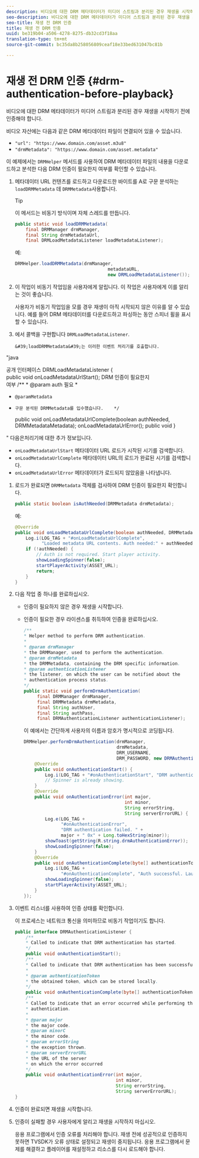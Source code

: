 ```yaml
---
description: 비디오에 대한 DRM 메타데이터가 미디어 스트림과 분리된 경우 재생을 시작하기 전에 인증해야 합니다.
seo-description: 비디오에 대한 DRM 메타데이터가 미디어 스트림과 분리된 경우 재생을 시작하기 전에 인증해야 합니다.
seo-title: 재생 전 DRM 인증
title: 재생 전 DRM 인증
uuid: be319b04-a506-4278-8275-db32cd3f18aa
translation-type: tm+mt
source-git-commit: bc35da8b258056809ceaf18e33bed631047bc81b

---
```



# 재생 전 DRM 인증 {#drm-authentication-before-playback}

비디오에 대한 DRM 메타데이터가 미디어 스트림과 분리된 경우 재생을 시작하기 전에 인증해야 합니다.

비디오 자산에는 다음과 같은 DRM 메타데이터 파일이 연결되어 있을 수 있습니다.

* `"url": "https://www.domain.com/asset.m3u8"`
* `"drmMetadata": "https://www.domain.com/asset.metadata"`

이 예제에서는 `DRMHelper` 메서드를 사용하여 DRM 메타데이터 파일의 내용을 다운로드하고 분석한 다음 DRM 인증이 필요한지 여부를 확인할 수 있습니다.

1. 메타데이터 URL 컨텐츠를 로드하고 다운로드한 바이트를 A로 구문 분석하는 `loadDRMMetadata` 데 `DRMMetadata`사용합니다.

   >[!TIP]
   >
   >이 메서드는 비동기 방식이며 자체 스레드를 만듭니다.

   ```java
   public static void loadDRMMetadata( 
       final DRMManager drmManager, 
       final String drmMetadataUrl,  
       final DRMLoadMetadataListener loadMetadataListener); 
   ```

   예:

   ```java
   DRMHelper.loadDRMMetadata(drmManager,  
                                      metadataURL,  
                                      new DRMLoadMetadataListener());
   ```

1. 이 작업이 비동기 작업임을 사용자에게 알립니다. 이 작업은 사용자에게 이를 알리는 것이 좋습니다.

   사용자가 비동기 작업임을 모를 경우 재생이 아직 시작되지 않은 이유를 알 수 있습니다. 예를 들어 DRM 메타데이터를 다운로드하고 파싱하는 동안 스피너 휠을 표시할 수 있습니다.

1. 에서 콜백을 구현합니다 `DRMLoadMetadataListener`.

       &#39;loadDRMMetadata&#39;는 이러한 이벤트 처리기를 호출합니다.
       
 &quot;java     
    
 공개 인터페이스 DRMLoadMetadataListener {     
 public     void onLoadMetadataUrlStart();
  DRM 인증이 필요한지     
 여부     /**
     * @param auth
 필요     *
   *     @paramMetadata
 *     구문 분석된 DRMMetadata를 입수했습니다.    */
     public void onLoadMetadataUrlComplete(boolean authNeeded, DRMMetadataMetadata);
  onLoadMetadataUrlError();     public void
      }
     
     
     
 &quot;     다음은처리기에 대한 추가 정보입니다.
   
   * `onLoadMetadataUrlStart` 메타데이터 URL 로드가 시작된 시기를 검색합니다.
   * `onLoadMetadataUrlComplete` 메타데이터 URL의 로드가 완료된 시기를 검색합니다.
   * `onLoadMetadataUrlError` 메타데이터가 로드되지 않았음을 나타냅니다.

1. 로드가 완료되면 `DRMMetadata` 객체를 검사하여 DRM 인증이 필요한지 확인합니다.

   ```java
   public static boolean isAuthNeeded(DRMMetadata drmMetadata);
   ```

   예:

   ```java
   @Override 
   public void onLoadMetadataUrlComplete(boolean authNeeded, DRMMetadata drmMetadata) {  
       Log.i(LOG_TAG + "#onLoadMetadataUrlComplete",  
             "Loaded metadata URL contents. Auth needed:" + authNeeded + "."); 
       if (!authNeeded) { 
           // Auth is not required. Start player activity.     
           showLoadingSpinner(false);     
           startPlayerActivity(ASSET_URL); 
           return; 
       } 
   } 
   ```

1. 다음 작업 중 하나를 완료하십시오.

   * 인증이 필요하지 않은 경우 재생을 시작합니다.
   * 인증이 필요한 경우 라이센스를 취득하여 인증을 완료하십시오.

      ```java
      /** 
      * Helper method to perform DRM authentication. 
      * 
      * @param drmManager 
      * the DRMManager, used to perform the authentication. 
      * @param drmMetadata 
      * the DRMMetadata, containing the DRM specific information. 
      * @param authenticationListener 
      * the listener, on which the user can be notified about the 
      * authentication process status. 
      */ 
      public static void performDrmAuthentication( 
           final DRMManager drmManager,  
           final DRMMetadata drmMetadata, 
           final String authUser,  
           final String authPass,  
           final DRMAuthenticationListener authenticationListener);
      ```

      이 예에서는 간단하게 사용자의 이름과 암호가 명시적으로 코딩됩니다.

      ```java
      DRMHelper.performDrmAuthentication(drmManager,  
                                         drmMetadata,  
                                         DRM_USERNAME,  
                                         DRM_PASSWORD, new DRMAuthenticationListener() { 
          @Override 
          public void onAuthenticationStart() { 
              Log.i(LOG_TAG + "#onAuthenticationStart", "DRM authentication started."); 
              // Spinner is already showing. 
          } 
          @Override 
          public void onAuthenticationError(int major,  
                                            int minor,  
                                            String errorString,  
                                            String serverErrorURL) { 
              Log.e(LOG_TAG +  
                    "#onAuthenticationError",  
                    "DRM authentication failed. " +  
                    major + " 0x" + Long.toHexString(minor)); 
              showToast(getString(R.string.drmAuthenticationError));   
              showLoadingSpinner(false); 
          } 
          @Override 
          public void onAuthenticationComplete(byte[] authenticationToken) { 
              Log.i(LOG_TAG +  
                    "#onAuthenticationComplete", "Auth successful. Launching content."); 
              showLoadingSpinner(false); 
              startPlayerActivity(ASSET_URL); 
          } 
      }); 
      ```

1. 이벤트 리스너를 사용하여 인증 상태를 확인합니다.

   이 프로세스는 네트워크 통신을 의미하므로 비동기 작업이기도 합니다.

   ```java
   public interface DRMAuthenticationListener { 
       /** 
       * Called to indicate that DRM authentication has started. 
       */ 
       public void onAuthenticationStart(); 
       /** 
       * Called to indicate that DRM authentication has been successful. 
       * 
       * @param authenticationToken 
       * the obtained token, which can be stored locally. 
       */ 
       public void onAuthenticationComplete(byte[] authenticationToken); 
       /** 
       * Called to indicate that an error occurred while performing the DRM 
       * authentication. 
       * 
       * @param major 
       * the major code. 
       * @param minorC 
       * the minor code. 
       * @param errorString 
       * the exception thrown. 
       * @param serverErrorURL 
       * the URL of the server  
       * on which the error occurred 
       */ 
       public void onAuthenticationError(int major,  
                                         int minor,  
                                         String errorString,  
                                         String serverErrorURL); 
   } 
   ```

1. 인증이 완료되면 재생을 시작합니다.
1. 인증이 실패할 경우 사용자에게 알리고 재생을 시작하지 마십시오.

   응용 프로그램에서 인증 오류를 처리해야 합니다. 재생 전에 성공적으로 인증하지 못하면 TVSDK가 오류 상태로 설정되고 재생이 중지됩니다. 응용 프로그램에서 문제를 해결하고 플레이어를 재설정하고 리소스를 다시 로드해야 합니다.